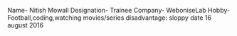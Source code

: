 Name- Nitish Mowall
Designation- Trainee
Company- WeboniseLab 
Hobby- Football,coding,watching movies/series
disadvantage: sloppy
date 16 august 2016



